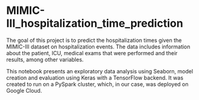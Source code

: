 # MIMIC-III_hospitalization_time_prediction
The goal of this project is to predict the hospitalization times given the MIMIC-III dataset on hospitalization events. The data includes information about the patient, ICU, medical exams that were performed and their results, among other variables.

This notebook presents an exploratory data analysis using Seaborn, model creation and evaluation using Keras with a TensorFlow backend. It was created to run on a PySpark cluster, which, in our case, was deployed on Google Cloud.
